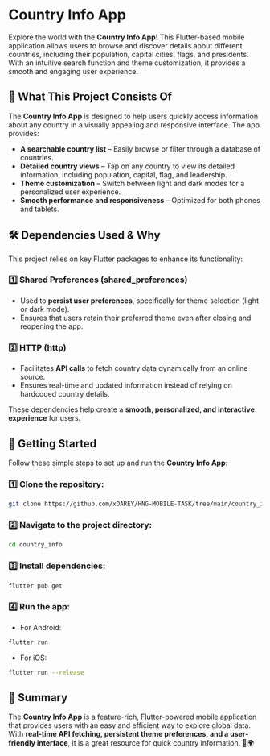 # Country Info App

Explore the world with the **Country Info App**! This Flutter-based mobile application allows users to browse and discover details about different countries, including their population, capital cities, flags, and presidents. With an intuitive search function and theme customization, it provides a smooth and engaging user experience.

## 📌 What This Project Consists Of
The **Country Info App** is designed to help users quickly access information about any country in a visually appealing and responsive interface. The app provides:
- **A searchable country list** – Easily browse or filter through a database of countries.
- **Detailed country views** – Tap on any country to view its detailed information, including population, capital, flag, and leadership.
- **Theme customization** – Switch between light and dark modes for a personalized user experience.
- **Smooth performance and responsiveness** – Optimized for both phones and tablets.

## 🛠 Dependencies Used & Why
This project relies on key Flutter packages to enhance its functionality:

### 1️⃣ **Shared Preferences (shared_preferences)**
- Used to **persist user preferences**, specifically for theme selection (light or dark mode).
- Ensures that users retain their preferred theme even after closing and reopening the app.

### 2️⃣ **HTTP (http)**
- Facilitates **API calls** to fetch country data dynamically from an online source.
- Ensures real-time and updated information instead of relying on hardcoded country details.

These dependencies help create a **smooth, personalized, and interactive experience** for users.

## 🚀 Getting Started
Follow these simple steps to set up and run the **Country Info App**:

### 1️⃣ Clone the repository:
```sh
git clone https://github.com/xDAREY/HNG-MOBILE-TASK/tree/main/country_info
```

### 2️⃣ Navigate to the project directory:
```sh
cd country_info
```

### 3️⃣ Install dependencies:
```sh
flutter pub get
```

### 4️⃣ Run the app:
- For Android:
```sh
flutter run
```
- For iOS:
```sh
flutter run --release
```

## 📌 Summary
The **Country Info App** is a feature-rich, Flutter-powered mobile application that provides users with an easy and efficient way to explore global data. With **real-time API fetching, persistent theme preferences, and a user-friendly interface**, it is a great resource for quick country information. 🚀🌍

